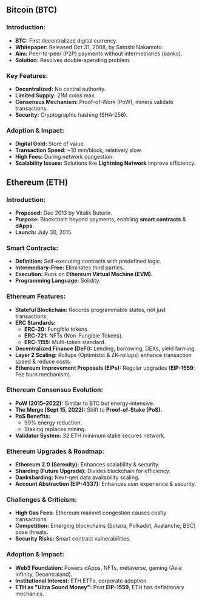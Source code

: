 ## Bitcoin (BTC) 
### Introduction:
- **BTC:** First decentralized digital currency.
- **Whitepaper:** Released Oct 31, 2008, by Satoshi Nakamoto.
- **Aim:** Peer-to-peer (P2P) payments without intermediaries (banks).
- **Solution:** Resolves double-spending problem.

### Key Features:
- **Decentralized:** No central authority.
- **Limited Supply:** 21M coins max.
- **Consensus Mechanism:** Proof-of-Work (PoW), miners validate transactions.
- **Security:** Cryptographic hashing (SHA-256).
  
### Adoption & Impact:
- **Digital Gold:** Store of value.
- **Transaction Speed:** ~10 min/block, relatively slow.
- **High Fees:** During network congestion.
- **Scalability Issues:** Solutions like **Lightning Network** improve efficiency.
  
## Ethereum (ETH) 
### Introduction:
- **Proposed:** Dec 2013 by Vitalik Buterin.
- **Purpose:** Blockchain beyond payments, enabling **smart contracts** & **dApps**.
- **Launch:** July 30, 2015.

### Smart Contracts:
- **Definition:** Self-executing contracts with predefined logic.
- **Intermediary-Free:** Eliminates third parties.
- **Execution:** Runs on **Ethereum Virtual Machine (EVM).**
- **Programming Language:** Solidity.
  
### Ethereum Features:
- **Stateful Blockchain:** Records programmable states, not just transactions.
- **ERC Standards:**
  - **ERC-20:** Fungible tokens.
  - **ERC-721:** NFTs (Non-Fungible Tokens).
  - **ERC-1155:** Multi-token standard.
- **Decentralized Finance (DeFi):** Lending, borrowing, DEXs, yield farming.
- **Layer 2 Scaling:** Rollups (Optimistic & ZK-rollups) enhance transaction speed & reduce costs.
- **Ethereum Improvement Proposals (EIPs):** Regular upgrades (**EIP-1559**: Fee burn mechanism).
  
### Ethereum Consensus Evolution:
- **PoW (2015–2022):** Similar to BTC but energy-intensive.
- **The Merge (Sept 15, 2022):** Shift to **Proof-of-Stake (PoS).**
- **PoS Benefits:**
  - 99% energy reduction.
  - Staking replaces mining.
- **Validator System:** 32 ETH minimum stake secures network.
  
### Ethereum Upgrades & Roadmap:
- **Ethereum 2.0 (Serenity):** Enhances scalability & security.
- **Sharding (Future Upgrade):** Divides blockchain for efficiency.
- **Danksharding:** Next-gen data availability scaling.
- **Account Abstraction (EIP-4337):** Enhances user experience & security.

### Challenges & Criticism:
- **High Gas Fees:** Ethereum mainnet congestion causes costly transactions.
- **Competition:** Emerging blockchains (Solana, Polkadot, Avalanche, BSC) pose threats.
- **Security Risks:** Smart contract vulnerabilities.

### Adoption & Impact:
- **Web3 Foundation:** Powers dApps, NFTs, metaverse, gaming (Axie Infinity, Decentraland).
- **Institutional Interest:** ETH ETFs, corporate adoption.
- **ETH as "Ultra Sound Money":** Post **EIP-1559**, ETH has deflationary mechanics.
  


